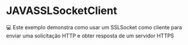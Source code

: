 # JAVASSLSocketClient
:computer: Este exemplo demonstra como usar um SSLSocket como cliente para enviar uma solicitação HTTP e obter resposta de um servidor HTTPS
